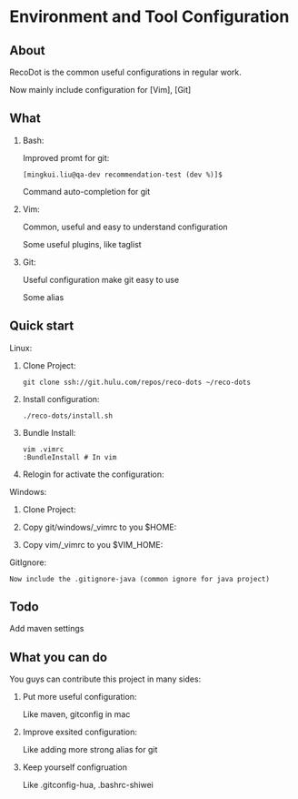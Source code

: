 Environment and Tool Configuration
=======

## About

RecoDot is the common useful configurations in regular work.

Now mainly include configuration for [Vim], [Git]

## What

1. Bash:

    Improved promt for git:
    ```
    [mingkui.liu@qa-dev recommendation-test (dev %)]$
    ```

    Command auto-completion for git

2. Vim:

    Common, useful and easy to understand configuration

    Some useful plugins, like taglist

3. Git:

    Useful configuration make git easy to use

    Some alias

## Quick start

Linux:

1. Clone Project:

    ```
    git clone ssh://git.hulu.com/repos/reco-dots ~/reco-dots
    ```

2. Install configuration:

    ```
    ./reco-dots/install.sh
    ```
3. Bundle Install:

    ```
    vim .vimrc
    :BundleInstall # In vim
    ```

4. Relogin for activate the configuration:

Windows:

1. Clone Project:

2. Copy git/windows/_vimrc to you $HOME:

3. Copy vim/_vimrc to you $VIM_HOME:

GitIgnore:

    Now include the .gitignore-java (common ignore for java project)
    
## Todo

Add maven settings

## What you can do

You guys can contribute this project in many sides:

1. Put more useful configuration:

    Like maven, gitconfig in mac

2. Improve exsited configuration:

    Like adding more strong alias for git

3. Keep yourself configruation

    Like .gitconfig-hua, .bashrc-shiwei

